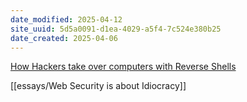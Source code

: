 ```yaml
---
date_modified: 2025-04-12
site_uuid: 5d5a0091-d1ea-4029-a5f4-7c524e380b25
date_created: 2025-04-06
---
```


[How Hackers take over computers with Reverse Shells](https://youtu.be/Er1nb-4xHdE?si=mQTjFMJylV5ogWIv)

[[essays/Web Security is about Idiocracy]]